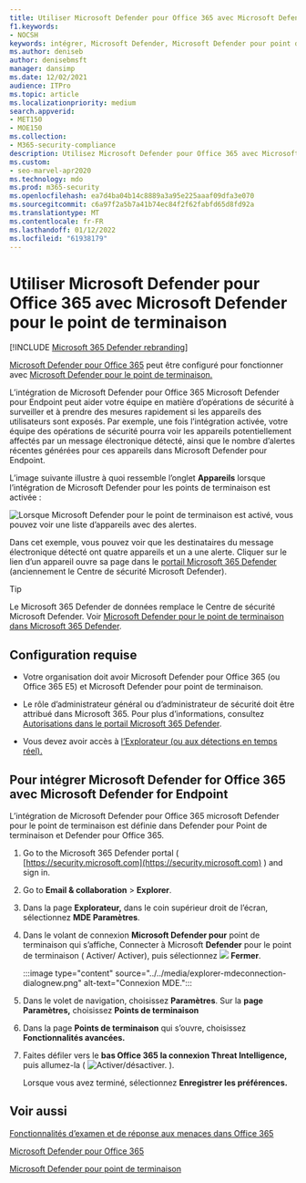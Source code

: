 ```yaml
---
title: Utiliser Microsoft Defender pour Office 365 avec Microsoft Defender pour le point de terminaison
f1.keywords:
- NOCSH
keywords: intégrer, Microsoft Defender, Microsoft Defender pour point de terminaison
ms.author: deniseb
author: denisebmsft
manager: dansimp
ms.date: 12/02/2021
audience: ITPro
ms.topic: article
ms.localizationpriority: medium
search.appverid:
- MET150
- MOE150
ms.collection:
- M365-security-compliance
description: Utilisez Microsoft Defender pour Office 365 avec Microsoft Defender pour le point de terminaison pour obtenir des informations plus détaillées sur les menaces contre vos appareils et le contenu de votre courrier électronique.
ms.custom:
- seo-marvel-apr2020
ms.technology: mdo
ms.prod: m365-security
ms.openlocfilehash: ea7d4ba04b14c8889a3a95e225aaaf09dfa3e070
ms.sourcegitcommit: c6a97f2a5b7a41b74ec84f2f62fabfd65d8fd92a
ms.translationtype: MT
ms.contentlocale: fr-FR
ms.lasthandoff: 01/12/2022
ms.locfileid: "61938179"
---
```

# <a name="use-microsoft-defender-for-office-365-together-with-microsoft-defender-for-endpoint"></a>Utiliser Microsoft Defender pour Office 365 avec Microsoft Defender pour le point de terminaison

[!INCLUDE [Microsoft 365 Defender rebranding](../includes/microsoft-defender-for-office.md)]


[Microsoft Defender pour Office 365](defender-for-office-365.md) peut être configuré pour fonctionner avec [Microsoft Defender pour le point de terminaison.](/windows/security/threat-protection)

L’intégration de Microsoft Defender pour Office 365 Microsoft Defender pour Endpoint peut aider votre équipe en matière d’opérations de sécurité à surveiller et à prendre des mesures rapidement si les appareils des utilisateurs sont exposés. Par exemple, une fois l’intégration activée, votre équipe des opérations de sécurité pourra voir les appareils potentiellement affectés par un message électronique détecté, ainsi que le nombre d’alertes récentes générées pour ces appareils dans Microsoft Defender pour Endpoint.

L’image suivante illustre à quoi ressemble l’onglet **Appareils** lorsque l’intégration de Microsoft Defender pour les points de terminaison est activée :

![Lorsque Microsoft Defender pour le point de terminaison est activé, vous pouvez voir une liste d’appareils avec des alertes.](../../media/fec928ea-8f0c-44d7-80b9-a2e0a8cd4e89.PNG)

Dans cet exemple, vous pouvez voir que les destinataires du message électronique détecté ont quatre appareils et un a une alerte. Cliquer sur le lien d’un appareil ouvre sa page dans le [portail Microsoft 365 Defender](../defender-endpoint/microsoft-defender-security-center.md) (anciennement le Centre de sécurité Microsoft Defender).

> [!TIP]
> Le Microsoft 365 Defender de données remplace le Centre de sécurité Microsoft Defender. Voir [Microsoft Defender pour le point de terminaison dans Microsoft 365 Defender](../defender/microsoft-365-security-center-mde.md).

## <a name="requirements"></a>Configuration requise

- Votre organisation doit avoir Microsoft Defender pour Office 365 (ou Office 365 E5) et Microsoft Defender pour point de terminaison.

- Le rôle d’administrateur général ou d’administrateur de sécurité doit être attribué dans Microsoft 365. Pour plus d’informations, consultez [Autorisations dans le portail Microsoft 365 Defender](permissions-microsoft-365-security-center.md).

- Vous devez avoir accès à [l’Explorateur (ou aux détections en temps réel).](threat-explorer.md)

## <a name="to-integrate-microsoft-defender-for-office-365-with-microsoft-defender-for-endpoint"></a>Pour intégrer Microsoft Defender for Office 365 avec Microsoft Defender for Endpoint

L’intégration de Microsoft Defender pour Office 365 microsoft Defender pour le point de terminaison est définie dans Defender pour Point de terminaison et Defender pour Office 365.

1. Go to the Microsoft 365 Defender portal ( [https://security.microsoft.com](https://security.microsoft.com) ) and sign in.

2. Go to **Email & collaboration** \> **Explorer**. 

3. Dans la page **Explorateur,** dans le coin supérieur droit de l’écran, sélectionnez **MDE Paramètres**.

3. Dans le volant de connexion **Microsoft Defender pour** point de terminaison qui s’affiche, Connecter à Microsoft **Defender** pour le point de terminaison ( Activer/ Activer), puis sélectionnez ![ ](../../media/scc-toggle-on.png) **Fermer**.

    :::image type="content" source="../../media/explorer-mdeconnection-dialognew.png" alt-text="Connexion MDE.":::

4. Dans le volet de navigation, choisissez **Paramètres**. Sur la **page Paramètres,** choisissez **Points de terminaison**

5. Dans la page **Points de terminaison** qui s’ouvre, choisissez **Fonctionnalités avancées.**

6. Faites défiler vers le **bas Office 365 la connexion Threat Intelligence,** puis allumez-la ( ![ Activer/désactiver. ](../../media/scc-toggle-on.png) ).

   Lorsque vous avez terminé, sélectionnez **Enregistrer les préférences.**

## <a name="see-also"></a>Voir aussi

[Fonctionnalités d’examen et de réponse aux menaces dans Office 365](office-365-ti.md)

[Microsoft Defender pour Office 365](defender-for-office-365.md)

[Microsoft Defender pour point de terminaison](/windows/security/threat-protection)
